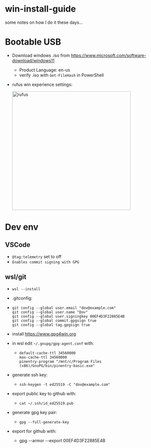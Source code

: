 # win-install-guide

some notes on how I do it these days...

# Bootable USB

- Download windows .iso from https://www.microsoft.com/software-download/windows11
  - Product Language: en-us
  - verify .iso with `Get-FileHash` in PowerShell

- rufus win experience settings:
  
  <img width="392" alt="rufus" src="https://github.com/DovLozys/win-install-guide/assets/755086/7b13c307-7127-4329-b55b-aae4448c97f9">

# Dev env

## VSCode

- `@tag:telemetry` set to off
- `Enables commit signing with GPG`

## wsl/git

- `wsl --install`
- .gitconfig:
- ```
  git config --global user.email "dov@example.com"
  git config --global user.name "Dov"
  git config --global user.signingkey 00EF4D3F22885E4B
  git config --global commit.gpgsign true
  git config --global tag.gpgsign true
  ```
  
- install https://www.gpg4win.org
- in wsl edit `~/.gnupg/gpg-agent.conf` with:
  - ```
    default-cache-ttl 34560000
    max-cache-ttl 34560000
    pinentry-program "/mnt/c/Program Files (x86)/GnuPG/bin/pinentry-basic.exe"
    ```
- generate ssh key:
  - `ssh-keygen -t ed25519 -C "dov@example.com"`
- export public key to github with:
  - `cat ~/.ssh/id_ed25519.pub`

- generate gpg key pair:
  - `gpg --full-generate-key`
- export for github with:
  - gpg --armor --export 00EF4D3F22885E4B
